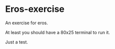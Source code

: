 Eros-exercise
=============

An exercise for eros.

At least you should have a 80x25 terminal to run it.

Just a test.
